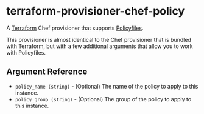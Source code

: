 # terraform-provisioner-chef-policy

A [Terraform](https://www.terraform.io) Chef provisioner that supports [Policyfiles](https://github.com/chef/chef-dk/blob/master/POLICYFILE_README.md).

This provisioner is almost identical to the Chef provisioner that is bundled with Terraform, but
with a few additional arguments that allow you to work with Policyfiles.

## Argument Reference

 - `policy_name (string)` - (Optional) The name of the policy to apply to this instance.
 - `policy_group (string)` - (Optional) The group of the policy to apply to this instance.
